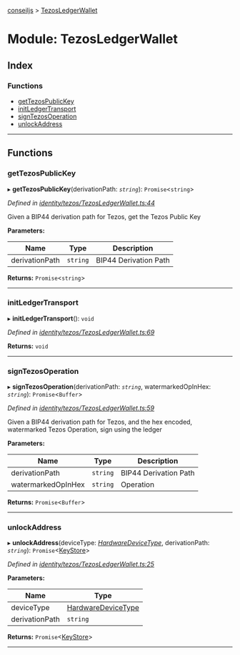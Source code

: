 [conseiljs](../README.md) > [TezosLedgerWallet](../modules/tezosledgerwallet.md)

# Module: TezosLedgerWallet

## Index

### Functions

* [getTezosPublicKey](tezosledgerwallet.md#gettezospublickey)
* [initLedgerTransport](tezosledgerwallet.md#initledgertransport)
* [signTezosOperation](tezosledgerwallet.md#signtezosoperation)
* [unlockAddress](tezosledgerwallet.md#unlockaddress)

---

## Functions

<a id="gettezospublickey"></a>

###  getTezosPublicKey

▸ **getTezosPublicKey**(derivationPath: *`string`*): `Promise`<`string`>

*Defined in [identity/tezos/TezosLedgerWallet.ts:44](https://github.com/Cryptonomic/ConseilJS/blob/9065a8e/src/identity/tezos/TezosLedgerWallet.ts#L44)*

Given a BIP44 derivation path for Tezos, get the Tezos Public Key

**Parameters:**

| Name | Type | Description |
| ------ | ------ | ------ |
| derivationPath | `string` |  BIP44 Derivation Path |

**Returns:** `Promise`<`string`>

___
<a id="initledgertransport"></a>

###  initLedgerTransport

▸ **initLedgerTransport**(): `void`

*Defined in [identity/tezos/TezosLedgerWallet.ts:69](https://github.com/Cryptonomic/ConseilJS/blob/9065a8e/src/identity/tezos/TezosLedgerWallet.ts#L69)*

**Returns:** `void`

___
<a id="signtezosoperation"></a>

###  signTezosOperation

▸ **signTezosOperation**(derivationPath: *`string`*, watermarkedOpInHex: *`string`*): `Promise`<`Buffer`>

*Defined in [identity/tezos/TezosLedgerWallet.ts:59](https://github.com/Cryptonomic/ConseilJS/blob/9065a8e/src/identity/tezos/TezosLedgerWallet.ts#L59)*

Given a BIP44 derivation path for Tezos, and the hex encoded, watermarked Tezos Operation, sign using the ledger

**Parameters:**

| Name | Type | Description |
| ------ | ------ | ------ |
| derivationPath | `string` |  BIP44 Derivation Path |
| watermarkedOpInHex | `string` |  Operation |

**Returns:** `Promise`<`Buffer`>

___
<a id="unlockaddress"></a>

###  unlockAddress

▸ **unlockAddress**(deviceType: *[HardwareDeviceType](../enums/hardwaredevicetype.md)*, derivationPath: *`string`*): `Promise`<[KeyStore](../interfaces/keystore.md)>

*Defined in [identity/tezos/TezosLedgerWallet.ts:25](https://github.com/Cryptonomic/ConseilJS/blob/9065a8e/src/identity/tezos/TezosLedgerWallet.ts#L25)*

**Parameters:**

| Name | Type |
| ------ | ------ |
| deviceType | [HardwareDeviceType](../enums/hardwaredevicetype.md) |
| derivationPath | `string` |

**Returns:** `Promise`<[KeyStore](../interfaces/keystore.md)>

___

